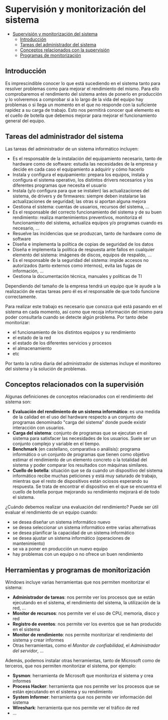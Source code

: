 # Supervisión y monitorización del sistema
- [Supervisión y monitorización del sistema](#supervisión-y-monitorización-del-sistema)
  - [Introducción](#introducción)
  - [Tareas del administrador del sistema](#tareas-del-administrador-del-sistema)
  - [Conceptos relacionados con la supervisión](#conceptos-relacionados-con-la-supervisión)
  - [Programas de monitorización](#programas-de-monitorización)


## Introducción
Es imprescindible conocer lo que está sucediendo en el sistema tanto para resolver problemas como para mejorar el rendimiento del mismo. Para ello comprobaremos el rendimiento del sistema antes de ponerlo en producción y lo volveremos a comprobar si a lo largo de la vida del equipo hay problemas o si llega un momento en el que no responde con la suficiente rapidez a su carga de trabajo. Esto nos permitirá conocer qué elemento es el cuello de botella que debemos mejorar para mejorar el funcionamiento general del equipo.

## Tareas del administrador del sistema
Las tareas del administrador de un sistema informático incluyen:
- Es el responsable de la instalación del equipamiento necesario, tanto de hardware como de software: estudia las necesidades de la empresa y decide en cada caso el equipamiento a adquirir y cómo hacerlo
- Instala y configura el equipamiento: prepara los equipos, instala y configura el sistema operativo, los distintos drivers necesarios y los diferentes programas que necesita el usuario
- Instala (y/o configura para que se instalen) las actualizaciones del sistema, de drivers y de firmwares: siempre deben instalarse las actualizaciones de seguridad; las otras si aportan alguna mejora
- Gestiona el sistema: cuentas de usuarios, recursos del sistema, ...
- Es el responsable del correcto funcionamiento del sistema y de su buen rendimiento: realiza mantenimientos preventivos, monitoriza el funcionamiento del sistema, actualiza equipos y/o programas cuando es necesario, ...
- Resuelve las incidencias que se produzcan, tanto de hardware como de software
- Diseña e implementa la política de copias de seguridad de los datos
- Diseña e implementa la política de respuesta ante fallos en cualquier elemento del sistema: imágenes de discos, equipos de respaldo, ...
- Es el responsable de la seguridad del sistema: impide accesos no autorizados (tanto externos como internos), evita las fugas de información, ...
- Gestiona la documentación técnica, manuales y políticas de TI

Dependiendo del tamaño de la empresa tendrá un equipo que le ayude a la realización de estas tareas pero él es el responsable de que todo funcione correctamente.

Para realizar este trabajo es necesario que conozca qué está pasando en el sistema en cada momento, así como que recoja información del mismo para poder consultarla cuando se detecte algún problema. Por tanto debe monitorizar:
- el funcionamiento de los distintos equipos y su rendimiento
- el estado de la red
- el estado de los diferentes servicios y procesos
- el almacenamiento
- etc

Por tanto la rutina diaria del administrador de sistemas incluye el monitoreo del sistema y la solución de problemas.

## Conceptos relacionados con la supervisión
Algunas definiciones de conceptos relacionados con el rendimiento del sistema son:
- **Evaluación del rendimiento de un sistema informático**: es una medida de la calidad en el uso del hardware respecto a un conjunto de programas denominado "carga del sistema" donde puede existir interacción con usuarios.
- **Carga del sistema**: conjunto de programas que se ejecutan en el sistema para satisfacer las necesidades de los usuarios. Suele ser un conjunto complejo y variable en el tiempo.
- **Benchmark** (en castellano, comparativa o análisis): programa informático o un conjunto de programas que tienen como objetivo estimar el rendimiento de un elemento concreto o la totalidad del sistema y ​​poder comparar los resultados con máquinas similares.
- **Cuello de botella**: situación que se da cuando un dispositivo del sistema informático recibe muchas peticiones y está muy saturado de trabajo, mientras que el resto de dispositivos están ociosos esperando su respuesta. Se trata de encontrar el dispositivo en el que se encuentra el cuello de botella porque mejorando su rendimiento mejorará el de todo el sistema.

¿Cuándo debemos realizar una evaluación del rendimiento? Puede ser útil evaluar el rendimiento de un equipo cuando:
- se desea diseñar un sistema informático nuevo
- se desea seleccionar un sistema informático entre varias alternativas
- se desea planificar la capacidad de un sistema informático
- se desea ajustar un sistema informático (operaciones de mantenimiento)
- se va a poner en producción un nuevo equipo
- hay problemas con un equipo o no ofrece un buen rendimiento

## Herramientas y programas de monitorización
Windows incluye varias herramientas que nos permiten monitorizar el sistema:
- **Administrador de tareas**: nos permite ver los procesos que se están ejecutando en el sistema, el rendimiento del sistema, la utilización de la red, ...
- **Monitor de recursos**: nos permite ver el uso de CPU, memoria, disco y red
- **Registro de eventos**: nos permite ver los eventos que se han producido en el sistema
- **Monitor de rendimiento**: nos permite monitorizar el rendimiento del sistema y crear informes
- Otras herramientas, como el _Monitor de confiabilidad_, el _Administrador del servidor_, ...

Además, podemos instalar otras herramientas, tanto de Microsoft como de terceros, que nos permiten monitorizar el sistema, por ejemplo:
- **Sysmon**: herramienta de Microsoft que monitoriza el sistema y crea informes
- **Process Hacker**: herramienta que nos permite ver los procesos que se están ejecutando en el sistema y su rendimiento
- **System Informer**: herramienta que nos permite ver información del sistema
- **Wireshark**: herramienta que nos permite ver el tráfico de red
- ...
